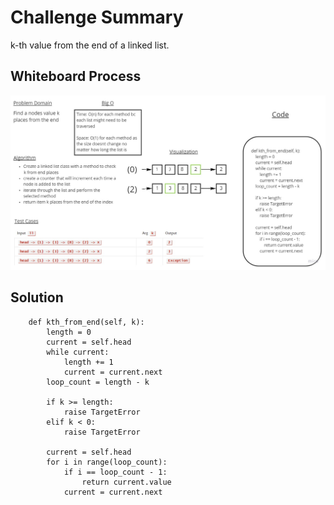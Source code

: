# Challenge Summary
k-th value from the end of a linked list.
## Whiteboard Process
![White Board](CodeChallenge7.jpg)

## Solution
        def kth_from_end(self, k):
            length = 0
            current = self.head
            while current:
                length += 1
                current = current.next
            loop_count = length - k

            if k >= length:
                raise TargetError
            elif k < 0:
                raise TargetError

            current = self.head
            for i in range(loop_count):
                if i == loop_count - 1:
                    return current.value
                current = current.next
